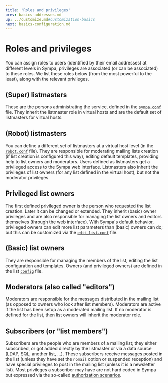 ```yaml
---
title: 'Roles and privileges'
prev: basics-addresses.md
up: ../customize.md#customization-basics
next: basics-configuration.md
---
```


Roles and privileges
====================

You can assign roles to users (identified by their email addresses) at different levels in Sympa; privileges are associated (or can be associated) to these roles. We list these roles below (from the most powerful to the least), along with the relevant privileges.

(Super) listmasters
-------------------

These are the persons administrating the service, defined in the [`sympa.conf`](../man/sympa.conf.5.md) file. They inherit the listmaster role in virtual hosts and are the default set of listmasters for virtual hosts.

(Robot) listmasters
-------------------

You can define a different set of listmasters at a virtual host level (in the [`robot.conf`](../man/sympa.conf.5.md) file). They are responsible for moderating mailing lists creation (if list creation is configured this way), editing default templates, providing help to list owners and moderators. Users defined as listmasters get a privileged access to the Sympa web interface. Listmasters also inherit the privileges of list owners (for any list defined in the virtual host), but not the moderator privileges.

Privileged list owners
----------------------

The first defined privileged owner is the person who requested the list creation. Later it can be changed or extended. They inherit (basic) owner privileges and are also responsible for managing the list owners and editors themselves (through the web interface). With Sympa's default behavior, privileged owners can edit more list parameters than (basic) owners can do; but this can be customized via the [`edit_list.conf`](../man/edit_list.conf.5.md) file.

(Basic) list owners
-------------------

They are responsible for managing the members of the list, editing the list configuration and templates. Owners (and privileged owners) are defined in the list [`config`](../man/list_config.5.md) file.

Moderators (also called "editors")
----------------------------------

Moderators are responsible for the messages distributed in the mailing list (as opposed to owners who look after list members). Moderators are active if the list has been setup as a moderated mailing list. If no moderator is defined for the list, then list owners will inherit the moderator role.

Subscribers (or "list members")
-------------------------------

Subscribers are the people who are members of a mailing list; they either subscribed, or got added directly by the listmaster or via a data source (LDAP, SQL, another list, ...). These subscribers receive messages posted in the list (unless they have set the `nomail` option or suspended reception) and have special privileges to post in the mailing list (unless it is a newsletter list). Most privileges a subscriber may have are not hard coded in Sympa but expressed via the so-called [authorization scenarios](basics-scenarios.md).

